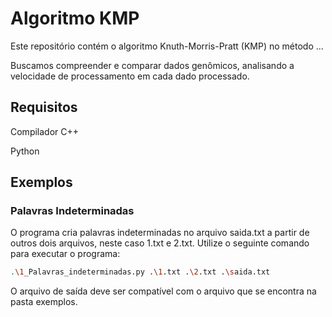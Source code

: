 # Algoritmo KMP

Este repositório contém o algoritmo Knuth-Morris-Pratt (KMP) no método ...

Buscamos compreender e comparar dados genômicos, analisando a velocidade de processamento em cada dado processado.

## Requisitos

Compilador C++

Python

## Exemplos

### Palavras Indeterminadas

O programa cria palavras indeterminadas no arquivo saida.txt a partir de outros dois arquivos, neste caso 1.txt e 2.txt. 
Utilize o seguinte comando para executar o programa:
```sh
.\1_Palavras_indeterminadas.py .\1.txt .\2.txt .\saida.txt
```

O arquivo de saída deve ser compatível com o arquivo que se encontra na pasta exemplos.



